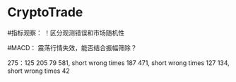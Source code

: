 # CryptoTrade

#指标观察：
！区分观测错误和市场随机性

#MACD：
震荡行情失效，能否结合振幅筛除？


275：125
205 79
581, short wrong times 187
471, short wrong times 127
 134, short wrong times 42